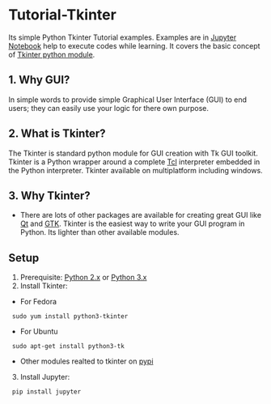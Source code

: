 

# Tutorial-Tkinter
Its simple Python Tkinter Tutorial examples. Examples are in [Jupyter Notebook](http://jupyter.org/index.html) help to execute codes while learning. It covers the basic concept of [Tkinter python module](https://docs.python.org/2/library/tkinter.html). 

## 1. Why GUI?
In simple words to provide simple Graphical User Interface (GUI) to end users; they can easily use your logic for there own purpose. 

## 2. What is Tkinter?
The Tkinter is standard python module for GUI creation with Tk GUI toolkit. Tkinter is a Python wrapper around a complete [Tcl](https://www.tcl.tk/software/tcltk/) interpreter embedded in the Python interpreter. Tkinter available on multiplatform including windows.

## 3. Why Tkinter?
- There are lots of other packages are available for creating great GUI  like [Qt](https://www.qt.io/) and [GTK](https://www.gtk.org/).  Tkinter is the easiest way to write your GUI program in Python. Its lighter than other available modules. 

## Setup
1. Prerequisite: [Python 2.x](https://www.python.org/downloads/) or [Python 3.x](https://www.python.org/downloads/)
2. Install Tkinter:

- For Fedora
```{r, engine='bash', count_lines}
 sudo yum install python3-tkinter
```

- For Ubuntu
```{r, engine='bash', count_lines}
 sudo apt-get install python3-tk
```
- Other modules realted to tkinter on [pypi](https://pypi.python.org/pypi?%3Aaction=search&term=tkinter)

3. Install Jupyter:
```{r, engine='python', count_lines}
 pip install jupyter
```

